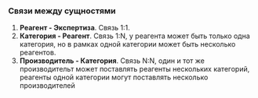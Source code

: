 ### Связи между сущностями
1. **Реагент - Экспертиза**. Связь 1:1.
2. **Категория - Реагент**. Связь 1:N, у реагента может быть только одна категория, но в рамках одной категории может быть несколько реагентов.
3. **Производитель - Категория**. Связь N:N, один и тот же производительт может поставлять реагенты нескольких категорий, реагенты одной категории могут поставлять
    несколько производителей
